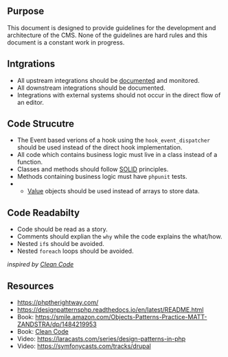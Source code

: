 ## Purpose

This document is designed to provide guidelines for the development and architecture of the CMS.  None of the guidelines are hard rules and this document is a constant work in progress.

## Intgrations

* All upstream integrations should be [documented](https://github.com/department-of-veterans-affairs/va.gov-cms/blob/master/READMES/upstream-dependencies.md) and monitored.
* All downstream integrations should be documented.
* Integrations with external systems should not occur in the direct flow of an editor.

## Code Strucutre

* The Event based verions of a hook using the `hook_event_dispatcher` should be used instead of the direct hook implementation.
* All code which contains business logic must live in a class instead of a function.
* Classes and methods should follow [SOLID](https://en.wikipedia.org/wiki/SOLID) principles. 
* Methods containing business logic must have `phpunit` tests.
* * [Value](https://martinfowler.com/eaaCatalog/valueObject.html) objects should be used instead of arrays to store data.

## Code Readabilty

* Code should be read as a story.
* Comments should explian the `why` while the code explains the what/how.
* Nested `if`s should be avoided.
* Nested `foreach` loops should be avoided.

_inspired by [Clean Code](https://www.amazon.com/Clean-Code-Handbook-Software-Craftsmanship/dp/0132350882)_


## Resources

* https://phptherightway.com/
* https://designpatternsphp.readthedocs.io/en/latest/README.html
* Book: https://smile.amazon.com/Objects-Patterns-Practice-MATT-ZANDSTRA/dp/1484219953
* Book: [Clean Code](https://www.amazon.com/Clean-Code-Handbook-Software-Craftsmanship/dp/0132350882)
* Video: https://laracasts.com/series/design-patterns-in-php
* Video: https://symfonycasts.com/tracks/drupal
